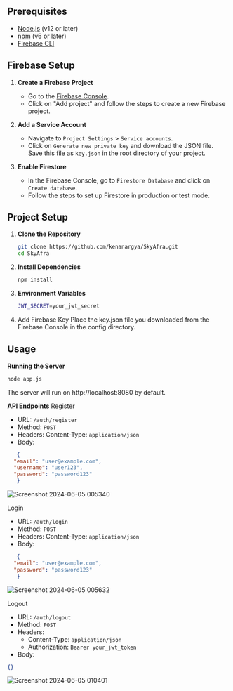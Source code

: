 ## Prerequisites

- [Node.js](https://nodejs.org/) (v12 or later)
- [npm](https://www.npmjs.com/get-npm) (v6 or later)
- [Firebase CLI](https://firebase.google.com/docs/cli)

## Firebase Setup

1. **Create a Firebase Project**
   - Go to the [Firebase Console](https://console.firebase.google.com/).
   - Click on "Add project" and follow the steps to create a new Firebase project.

2. **Add a Service Account**
   - Navigate to `Project Settings` > `Service accounts`.
   - Click on `Generate new private key` and download the JSON file. Save this file as `key.json` in the root directory of your project.

3. **Enable Firestore**
   - In the Firebase Console, go to `Firestore Database` and click on `Create database`.
   - Follow the steps to set up Firestore in production or test mode.

## Project Setup

1. **Clone the Repository**

   ```bash
   git clone https://github.com/kenanargya/SkyAfra.git
   cd SkyAfra
   ```

2. **Install Dependencies**
   ```bash
   npm install
   ```

3. **Environment Variables**
   ```bash
   JWT_SECRET=your_jwt_secret
   ```
   
4. Add Firebase Key
   Place the key.json file you downloaded from the Firebase Console in the config directory.

## Usage

**Running the Server**
```bash
node app.js
```
The server will run on http://localhost:8080 by default.

**API Endpoints**
Register
- URL: `/auth/register`
- Method: `POST`
- Headers: Content-Type: `application/json`
- Body:
```json
   {
  "email": "user@example.com",
  "username": "user123",
  "password": "password123"
   }
  ```

![Screenshot 2024-06-05 005340](https://github.com/kenanargya/SkyAfra/assets/71255346/98e331c2-0c01-4905-af4f-c4038e3ceeee)

Login
- URL: `/auth/login`
- Method: `POST`
- Headers: Content-Type: `application/json`
- Body:
```json
   {
  "email": "user@example.com",
  "password": "password123"
   }
  ```

![Screenshot 2024-06-05 005632](https://github.com/kenanargya/SkyAfra/assets/71255346/b1d7eb4f-c3af-47e3-bc48-78dcf4778daf)

Logout
- URL: `/auth/logout`
- Method: `POST`
- Headers:
   - Content-Type: `application/json`
   - Authorization: `Bearer your_jwt_token`
- Body:
```json
{}
```

![Screenshot 2024-06-05 010401](https://github.com/kenanargya/SkyAfra/assets/71255346/f647a4ac-252e-43ac-a6e3-96f66e0cfbe8)
